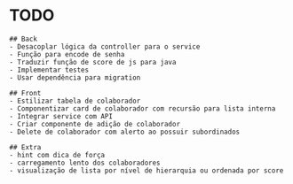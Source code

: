 # TODO

    ## Back
    - Desacoplar lógica da controller para o service
    - Função para encode de senha
    - Traduzir função de score de js para java
    - Implementar testes
    - Usar dependência para migration

    ## Front
    - Estilizar tabela de colaborador
    - Componentizar card de colaborador com recursão para lista interna
    - Integrar service com API
    - Criar componente de adição de colaborador
    - Delete de colaborador com alerto ao possuir subordinados

    ## Extra
    - hint com dica de força
    - carregamento lento dos colaboradores
    - visualização de lista por nível de hierarquia ou ordenada por score